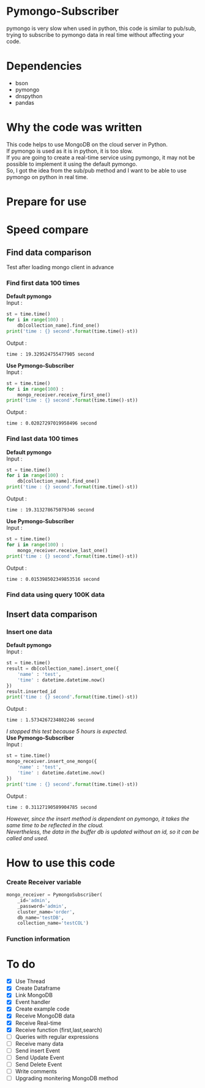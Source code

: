 # Pymongo-Subscriber
 pymongo is very slow when used in python, this code is similar to pub/sub, trying to subscribe to pymongo data in real time without affecting your code.
 
# Dependencies
* bson
* pymongo
* dnspython
* pandas

# Why the code was written
This code helps to use MongoDB on the cloud server in Python.    
If pymongo is used as it is in python, it is too slow.   
If you are going to create a real-time service using pymongo, it may not be possible to implement it using the default pymongo.    
So, I got the idea from the sub/pub method and I want to be able to use pymongo on python in real time.    

# Prepare for use
 
# Speed compare
## Find data comparison
Test after loading mongo client in advance    
### Find first data 100 times
**Default pymongo**    
Input : 
```python
st = time.time()
for i in range(100) :
    db[collection_name].find_one()
print('time : {} second'.format(time.time()-st))
```
Output :
```
time : 19.329524755477905 second
```
**Use Pymongo-Subscriber**    
Input : 
```python
st = time.time()
for i in range(100) :
    mongo_receiver.receive_first_one()
print('time : {} second'.format(time.time()-st))
```
Output :
```
time : 0.02027297019958496 second
```


### Find last data 100 times
**Default pymongo**    
Input : 
```python
st = time.time()
for i in range(100) :
    db[collection_name].find_one()
print('time : {} second'.format(time.time()-st))
```
Output :
```
time : 19.313278675079346 second
```
**Use Pymongo-Subscriber**    
Input :   
```python
st = time.time()
for i in range(100) :
    mongo_receiver.receive_last_one()
print('time : {} second'.format(time.time()-st))
```
Output :
```
time : 0.015398502349853516 second
```

### Find data using query 100K data

## Insert data comparison
### Insert one data
**Default pymongo**    
Input :   
```python
st = time.time()
result = db[collection_name].insert_one({
    'name' : 'test',
    'time' : datetime.datetime.now()
})
result.inserted_id
print('time : {} second'.format(time.time()-st))
```
Output :    
```
time : 1.5734267234802246 second
```
*I stopped this test because 5 hours is expected.*    
**Use Pymongo-Subscriber**    
Input :   
```python
st = time.time()
mongo_receiver.insert_one_mongo({
    'name' : 'test',
    'time' : datetime.datetime.now()
})
print('time : {} second'.format(time.time()-st))
```
Output :
```
time : 0.31127190589904785 second
```
*However, since the insert method is dependent on pymongo, it takes the same time to be reflected in the cloud.    
Nevertheless, the data in the buffer db is updated without an id, so it can be called and used.*    


# How to use this code
### Create Receiver variable
```python
mongo_receiver = PymongoSubscriber(
    _id='admin',
    _password='admin',
    cluster_name='order',
    db_name='testDB',
    collection_name='testCOL')
```
### Function information

# To do
- [x] Use Thread
- [x] Create Dataframe
- [x] Link MongoDB
- [x] Event handler
- [x] Create example code
- [x] Receive MongoDB data
- [x] Receive Real-time
- [x] Receive function (first,last,search)
- [ ] Queries with regular expressions
- [ ] Receive many data
- [ ] Send insert Event
- [ ] Send Update Event
- [ ] Send Delete Event
- [ ] Write comments
- [ ] Upgrading monitering MongoDB method

